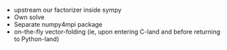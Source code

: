 * upstream our factorizer inside sympy
* Own solve
* Separate numpy4mpi package
* on-the-fly vector-folding (ie, upon entering C-land and before returning to Python-land)
